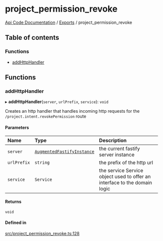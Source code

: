 # project\_permission\_revoke
 
[Api Code Documentation](../README.md) / [Exports](../modules.md) / project\_permission\_revoke

## Table of contents

### Functions

- [addHttpHandler](project_permission_revoke.md#addhttphandler)

## Functions

### addHttpHandler

▸ **addHttpHandler**(`server`, `urlPrefix`, `service`): `void`

Creates an http handler that handles incoming http requests for the `/project.intent.revokePermission` route

#### Parameters

| Name | Type | Description |
| :------ | :------ | :------ |
| `server` | [`AugmentedFastifyInstance`](../interfaces/types.AugmentedFastifyInstance.md) | the current fastify server instance |
| `urlPrefix` | `string` | the prefix of the http url |
| `service` | `Service` | the service Service object used to offer an interface to the domain logic |

#### Returns

`void`

#### Defined in

[src/project_permission_revoke.ts:128](https://github.com/openkfw/TruBudget/blob/aca360d/api/src/project_permission_revoke.ts#L128)
